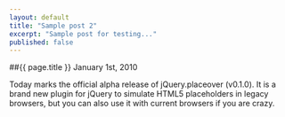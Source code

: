 ```yaml
---
layout: default
title: "Sample post 2"
excerpt: "Sample post for testing..."
published: false
---
```


##{{ page.title }}
January 1st, 2010

Today marks the official alpha release of jQuery.placeover (v0.1.0).  It is a brand new plugin for jQuery to simulate HTML5 placeholders in legacy browsers, but you can also use it with current browsers if you are crazy.